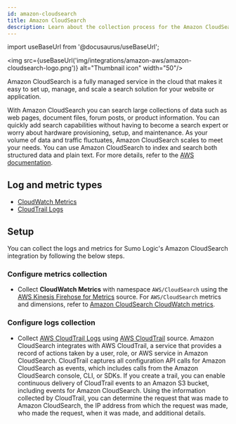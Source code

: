 ```yaml
---
id: amazon-cloudsearch
title: Amazon CloudSearch
description: Learn about the collection process for the Amazon CloudSearch service.
---
```


import useBaseUrl from '@docusaurus/useBaseUrl';

<img src={useBaseUrl('img/integrations/amazon-aws/amazon-cloudsearch-logo.png')} alt="Thumbnail icon" width="50"/>

Amazon CloudSearch is a fully managed service in the cloud that makes it easy to set up, manage, and scale a search solution for your website or application.

With Amazon CloudSearch you can search large collections of data such as web pages, document files, forum posts, or product information. You can quickly add search capabilities without having to become a search expert or worry about hardware provisioning, setup, and maintenance. As your volume of data and traffic fluctuates, Amazon CloudSearch scales to meet your needs. You can use Amazon CloudSearch to index and search both structured data and plain text. For more details, refer to the [AWS documentation](https://docs.aws.amazon.com/cloudsearch/latest/developerguide/what-is-cloudsearch.html).

## Log and metric types
* [CloudWatch Metrics](https://docs.aws.amazon.com/cloudsearch/latest/developerguide/cloudwatch-monitoring.html)
* [CloudTrail Logs](https://docs.aws.amazon.com/cloudsearch/latest/developerguide/logging-config-api-calls.html)


## Setup
You can collect the logs and metrics for Sumo Logic's Amazon CloudSearch integration by following the below steps.

### Configure metrics collection
* Collect **CloudWatch Metrics** with namespace `AWS/CloudSearch` using the [AWS Kinesis Firehose for Metrics](/docs/send-data/hosted-collectors/amazon-aws/aws-kinesis-firehose-metrics-source/) source. For `AWS/CloudSearch` metrics and dimensions, refer to [Amazon CloudSearch CloudWatch metrics](https://docs.aws.amazon.com/cloudsearch/latest/developerguide/cloudwatch-monitoring.html).
### Configure logs collection
* Collect [AWS CloudTrail Logs](https://docs.aws.amazon.com/cloudsearch/latest/developerguide/logging-config-api-calls.html) using [AWS CloudTrail](/docs/send-data/hosted-collectors/amazon-aws/aws-cloudtrail-source/) source. Amazon CloudSearch integrates with AWS CloudTrail, a service that provides a record of actions taken by a user, role, or AWS service in Amazon CloudSearch. CloudTrail captures all configuration API calls for Amazon CloudSearch as events, which includes calls from the Amazon CloudSearch console, CLI, or SDKs. If you create a trail, you can enable continuous delivery of CloudTrail events to an Amazon S3 bucket, including events for Amazon CloudSearch. Using the information collected by CloudTrail, you can determine the request that was made to Amazon CloudSearch, the IP address from which the request was made, who made the request, when it was made, and additional details.